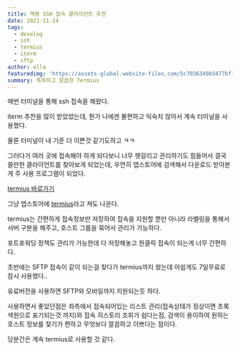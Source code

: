 ```yaml
---
title: 맥용 SSH 접속 클라이언트 추천
date: 2021-11-24
tags:
  - develog
  - ssh
  - termius
  - iterm
  - sftp
author: ella
featuredimg: 'https://assets-global.website-files.com/5c7036349b5477bf13f828cf/5ee98fcc9bc7df9d4b8f99d2_desktop_preview.png'
summary: 똑똑하고 깔끔한 Termius
---
```


매번 터미널을 통해 ssh 접속을 해왔다.

iterm 추천을 많이 받았었는데, 뭔가 나에겐 불편하고 익숙치 않아서 계속 터미널을 사용했다.

물론 터미널이 내 기준 더 이쁜것 같기도하고 ㅋㅋ

그러다가 여러 곳에 접속해야 하게 되다보니 너무 헷갈리고 관리하기도 힘들어서 결국 쓸만한 클라이언트를 찾아보게 되었는데, 
우연히 앱스토어에 검색해서 다운로드 받아본게 주 사용 프로그램이 되었다.

<a href='https://termius.com/'>termius 바로가기</a>

그냥 앱스토어에 <a href='https://apps.apple.com/kr/app/termius-ssh-client/id1176074088'>termius</a>라고 쳐도 나온다.


termius는 간편하게 접속정보만 저장하여 접속을 지원할 뿐만 아니라 라벨링을 통해서 서버 구분을 해주고, 
호스트 그룹을 묶어서 관리가 가능하다.

포트포워딩 정책도 관리가 가능한데 다 저장해놓고 원클릭 접속이 되는게 너무 간편하다.


초반에는 SFTP 접속이 같이 되는걸 찾다가 termius까지 왔는데 아쉽게도 7일무료로 잠시 사용했다..

유료버전을 사용하면 SFTP와 모바일까지 지원되는듯 하다.

사용하면서 좋았던점은 좌측에서 접속되어있는 리스트 관리(접속상태가 정상이면 초록색원으로 표기되는것 까지)와 접속 히스토리 조회가 쉽다는점,
검색이 용이하여 원하는 호스트 정보를 찾기가 편하고 무엇보다 깔끔하고 이쁘다는 점이다.

당분간은 계속 termius로 사용할 것 같다.